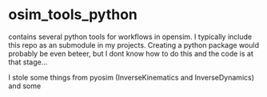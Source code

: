 # osim_tools_python

contains several python tools for workflows in opensim. I typically include this repo as an submodule in my projects. Creating a python package would probably be even beteer, but I dont know how to do this and the code is at that stage...



I stole some things from pyosim (InverseKinematics and InverseDynamics) and some 


